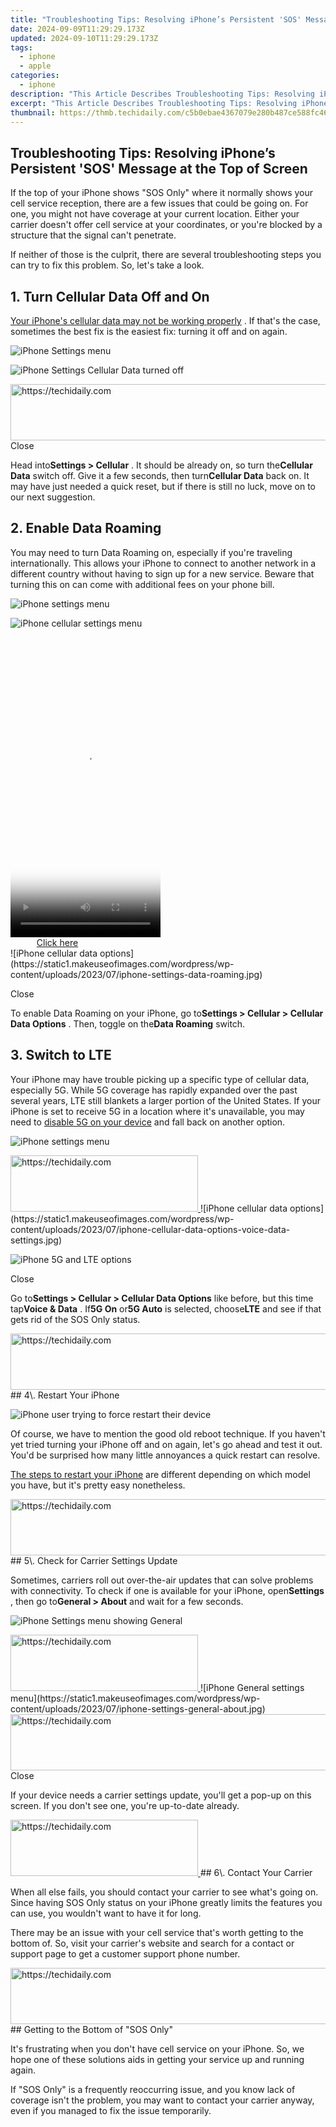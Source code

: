 ```yaml
---
title: "Troubleshooting Tips: Resolving iPhone’s Persistent 'SOS' Message at the Top of Screen"
date: 2024-09-09T11:29:29.173Z
updated: 2024-09-10T11:29:29.173Z
tags:
  - iphone
  - apple
categories:
  - iphone
description: "This Article Describes Troubleshooting Tips: Resolving iPhone’s Persistent 'SOS' Message at the Top of Screen"
excerpt: "This Article Describes Troubleshooting Tips: Resolving iPhone’s Persistent 'SOS' Message at the Top of Screen"
thumbnail: https://thmb.techidaily.com/c5b0ebae4367079e280b487ce588fc466a9ede57f33408103ebb2dc34b6570fb.jpg
---
```


## Troubleshooting Tips: Resolving iPhone’s Persistent 'SOS' Message at the Top of Screen

 If the top of your iPhone shows "SOS Only" where it normally shows your cell service reception, there are a few issues that could be going on. For one, you might not have coverage at your current location. Either your carrier doesn't offer cell service at your coordinates, or you're blocked by a structure that the signal can't penetrate.

 If neither of those is the culprit, there are several troubleshooting steps you can try to fix this problem. So, let's take a look.

## 1\. Turn Cellular Data Off and On

[Your iPhone's cellular data may not be working properly](https://www.makeuseof.com/iphone-cellular-data-not-working-fixes/) . If that's the case, sometimes the best fix is the easiest fix: turning it off and on again.

![iPhone Settings menu](https://static1.makeuseofimages.com/wordpress/wp-content/uploads/2023/07/iphone-settings-cellular-screenshot.jpg)

![iPhone Settings Cellular Data turned off](https://static1.makeuseofimages.com/wordpress/wp-content/uploads/2023/07/iphone-cellular-settings-turn-data-off.jpg)

<!-- affiliate ads begin -->
<a href="https://ephamedtechinc.pxf.io/c/5597632/2137228/26400" target="_top" id="2137228">
  <img src="//a.impactradius-go.com/display-ad/26400-2137228" border="0" alt="https://techidaily.com" width="728" height="90"/>
</a>
<img height="0" width="0" src="https://ephamedtechinc.pxf.io/i/5597632/2137228/26400" style="position:absolute;visibility:hidden;" border="0" />
<!-- affiliate ads end -->
Close

 Head into**Settings > Cellular** . It should be already on, so turn the**Cellular Data** switch off. Give it a few seconds, then turn**Cellular Data** back on. It may have just needed a quick reset, but if there is still no luck, move on to our next suggestion.

## 2\. Enable Data Roaming

 You may need to turn Data Roaming on, especially if you're traveling internationally. This allows your iPhone to connect to another network in a different country without having to sign up for a new service. Beware that turning this on can come with additional fees on your phone bill.

![iPhone settings menu](https://static1.makeuseofimages.com/wordpress/wp-content/uploads/2023/07/iphone-cellular-settings.jpg)

![iPhone cellular settings menu](https://static1.makeuseofimages.com/wordpress/wp-content/uploads/2023/07/iphone-settings-cellular-data-options.jpg)

<!-- affiliate ads begin -->
<span id="1770776">
					<video width="240" height="480" style="cursor:pointer"
           poster="//a.impactradius-go.com/display-clicktoplayimage/1770776.png"
           onclick="if(!this.playClicked){this.play();this.setAttribute('controls',true);this.playClicked=true;}">
	   <source src="//a.impactradius-go.com/display-ad/20702-1770776">
	   <img src="//a.impactradius-go.com/display-clicktoplayimage/1770776.png" style="border: none; height: 100%; width: 100%; object-fit: contain">
	</video>
	<div style="width:150px;text-align:center"><a href="javascript:window.open(decodeURIComponent('https%3A%2F%2Ftokenmetrics.sjv.io%2Fc%2F5597632%2F1770776%2F20702'), '_blank');void(0);">Click here</a></div>
</span>
<img height="0" width="0" src="https://imp.pxf.io/i/5597632/1770776/20702" style="position:absolute;visibility:hidden;" border="0" />
<!-- affiliate ads end -->
![iPhone cellular data options](https://static1.makeuseofimages.com/wordpress/wp-content/uploads/2023/07/iphone-settings-data-roaming.jpg)

Close

 To enable Data Roaming on your iPhone, go to**Settings > Cellular > Cellular Data Options** . Then, toggle on the**Data Roaming** switch.

## 3\. Switch to LTE

 Your iPhone may have trouble picking up a specific type of cellular data, especially 5G. While 5G coverage has rapidly expanded over the past several years, LTE still blankets a larger portion of the United States. If your iPhone is set to receive 5G in a location where it's unavailable, you may need to [disable 5G on your device](https://www.makeuseof.com/how-to-disable-5g-on-any-device/) and fall back on another option.

![iPhone settings menu](https://static1.makeuseofimages.com/wordpress/wp-content/uploads/2023/07/iphone-cellular-settings.jpg)

<!-- affiliate ads begin -->
<a href="https://aligracehair.sjv.io/c/5597632/2115916/19272" target="_top" id="2115916">
  <img src="//a.impactradius-go.com/display-ad/19272-2115916" border="0" alt="https://techidaily.com" width="300" height="90"/>
</a>
<img height="0" width="0" src="https://aligracehair.sjv.io/i/5597632/2115916/19272" style="position:absolute;visibility:hidden;" border="0" />
<!-- affiliate ads end -->
![iPhone cellular data options](https://static1.makeuseofimages.com/wordpress/wp-content/uploads/2023/07/iphone-cellular-data-options-voice-data-settings.jpg)

![iPhone 5G and LTE options](https://static1.makeuseofimages.com/wordpress/wp-content/uploads/2023/07/iphone-voice-data-5g-settings.jpg)

Close

 Go to**Settings > Cellular > Cellular Data Options** like before, but this time tap**Voice & Data** . If**5G On** or**5G Auto** is selected, choose**LTE** and see if that gets rid of the SOS Only status.

<!-- affiliate ads begin -->
<a href="https://ephamedtechinc.pxf.io/c/5597632/2137219/26400" target="_top" id="2137219">
  <img src="//a.impactradius-go.com/display-ad/26400-2137219" border="0" alt="https://techidaily.com" width="728" height="90"/>
</a>
<img height="0" width="0" src="https://ephamedtechinc.pxf.io/i/5597632/2137219/26400" style="position:absolute;visibility:hidden;" border="0" />
<!-- affiliate ads end -->
## 4\. Restart Your iPhone

![iPhone user trying to force restart their device](https://static1.makeuseofimages.com/wordpress/wp-content/uploads/2023/07/iphone-user-trying-to-force-restart-their-device.jpg)

 Of course, we have to mention the good old reboot technique. If you haven't yet tried turning your iPhone off and on again, let's go ahead and test it out. You'd be surprised how many little annoyances a quick restart can resolve.

[The steps to restart your iPhone](https://www.makeuseof.com/how-to-restart-any-iphone-even-if-the-buttons-are-broken/) are different depending on which model you have, but it's pretty easy nonetheless.

<!-- affiliate ads begin -->
<a href="https://ephamedtechinc.pxf.io/c/5597632/2120864/26400?prodsku=Mercury" target="_top" id="2120864">
  <img src="//a.impactradius-go.com/display-ad/26400-2120864" border="0" alt="https://techidaily.com" width="728" height="90"/>
</a>
<img height="0" width="0" src="https://ephamedtechinc.pxf.io/i/5597632/2120864/26400?prodsku=Mercury" style="position:absolute;visibility:hidden;" border="0" />
<!-- affiliate ads end -->
## 5\. Check for Carrier Settings Update

 Sometimes, carriers roll out over-the-air updates that can solve problems with connectivity. To check if one is available for your iPhone, open**Settings** , then go to**General > About** and wait for a few seconds.

![iPhone Settings menu showing General](https://static1.makeuseofimages.com/wordpress/wp-content/uploads/2023/07/iphone-settings-general.jpg)

<!-- affiliate ads begin -->
<a href="https://aligracehair.sjv.io/c/5597632/2135414/19272" target="_top" id="2135414">
  <img src="//a.impactradius-go.com/display-ad/19272-2135414" border="0" alt="https://techidaily.com" width="300" height="90"/>
</a>
<img height="0" width="0" src="https://aligracehair.sjv.io/i/5597632/2135414/19272" style="position:absolute;visibility:hidden;" border="0" />
<!-- affiliate ads end -->
![iPhone General settings menu](https://static1.makeuseofimages.com/wordpress/wp-content/uploads/2023/07/iphone-settings-general-about.jpg)

<!-- affiliate ads begin -->
<a href="https://appsumo.8odi.net/c/5597632/2123749/7443" target="_top" id="2123749">
  <img src="//a.impactradius-go.com/display-ad/7443-2123749" border="0" alt="https://techidaily.com" width="728" height="90"/>
</a>
<img height="0" width="0" src="https://appsumo.8odi.net/i/5597632/2123749/7443" style="position:absolute;visibility:hidden;" border="0" />
<!-- affiliate ads end -->
Close

 If your device needs a carrier settings update, you'll get a pop-up on this screen. If you don't see one, you're up-to-date already.

<!-- affiliate ads begin -->
<a href="https://25home.pxf.io/c/5597632/2123477/16836" target="_top" id="2123477">
  <img src="//a.impactradius-go.com/display-ad/16836-2123477" border="0" alt="https://techidaily.com" width="300" height="90"/>
</a>
<img height="0" width="0" src="https://25home.pxf.io/i/5597632/2123477/16836" style="position:absolute;visibility:hidden;" border="0" />
<!-- affiliate ads end -->
## 6\. Contact Your Carrier

 When all else fails, you should contact your carrier to see what's going on. Since having SOS Only status on your iPhone greatly limits the features you can use, you wouldn't want to have it for long.

 There may be an issue with your cell service that's worth getting to the bottom of. So, visit your carrier's website and search for a contact or support page to get a customer support phone number.

<!-- affiliate ads begin -->
<a href="https://appsumo.8odi.net/c/5597632/2118321/7443" target="_top" id="2118321">
  <img src="//a.impactradius-go.com/display-ad/7443-2118321" border="0" alt="https://techidaily.com" width="600" height="90"/>
</a>
<img height="0" width="0" src="https://appsumo.8odi.net/i/5597632/2118321/7443" style="position:absolute;visibility:hidden;" border="0" />
<!-- affiliate ads end -->
## Getting to the Bottom of "SOS Only"

 It's frustrating when you don't have cell service on your iPhone. So, we hope one of these solutions aids in getting your service up and running again.

 If "SOS Only" is a frequently reoccurring issue, and you know lack of coverage isn't the problem, you may want to contact your carrier anyway, even if you managed to fix the issue temporarily.

<ins class="adsbygoogle"
     style="display:block"
     data-ad-format="autorelaxed"
     data-ad-client="ca-pub-7571918770474297"
     data-ad-slot="1223367746"></ins>



<ins class="adsbygoogle"
     style="display:block"
     data-ad-client="ca-pub-7571918770474297"
     data-ad-slot="8358498916"
     data-ad-format="auto"
     data-full-width-responsive="true"></ins>


